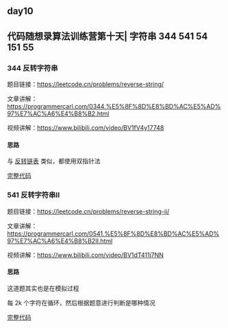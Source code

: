 ## day10

## 代码随想录算法训练营第十天| 字符串 344 541 54 151 55

### 344 反转字符串

题目链接：https://leetcode.cn/problems/reverse-string/

文章讲解：https://programmercarl.com/0344.%E5%8F%8D%E8%BD%AC%E5%AD%97%E7%AC%A6%E4%B8%B2.html

视频讲解：https://www.bilibili.com/video/BV1fV4y17748

#### 思路
与 [反转链表](https://github.com/hd2yao/leetcode/tree/master/training/day3/0206_reverse_linked_list.go) 类似，都使用双指针法

[完整代码](https://github.com/hd2yao/leetcode/tree/master/training/day10/0344_reverse_string.go)

### 541 反转字符串II

题目链接：https://leetcode.cn/problems/reverse-string-ii/

文章讲解：https://programmercarl.com/0541.%E5%8F%8D%E8%BD%AC%E5%AD%97%E7%AC%A6%E4%B8%B2II.html

视频讲解：https://www.bilibili.com/video/BV1dT411j7NN

#### 思路
这道题其实也是在模拟过程

每 2k 个字符在循环，然后根据题意进行判断是哪种情况

[完整代码](https://github.com/hd2yao/leetcode/tree/master/training/day10/0541_reverse_string_ii.go)